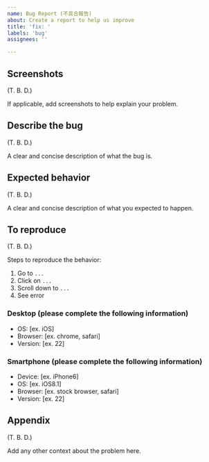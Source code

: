 ```yaml
---
name: Bug Report (不具合報告)
about: Create a report to help us improve
title: 'fix: '
labels: 'bug'
assignees: ''

---
```


## Screenshots

(T. B. D.)

If applicable, add screenshots to help explain your problem.

## Describe the bug

(T. B. D.)

A clear and concise description of what the bug is.

## Expected behavior

(T. B. D.)

A clear and concise description of what you expected to happen.

## To reproduce

(T. B. D.)

Steps to reproduce the behavior:

1. Go to `...`
1. Click on `...`
1. Scroll down to `...`
1. See error

### Desktop (please complete the following information)

- OS: [ex. iOS]
- Browser: [ex. chrome, safari]
- Version: [ex. 22]

### Smartphone (please complete the following information)

- Device: [ex. iPhone6]
- OS: [ex. iOS8.1]
- Browser: [ex. stock browser, safari]
- Version: [ex. 22]

## Appendix

(T. B. D.)

Add any other context about the problem here.
